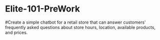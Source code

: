 # Elite-101-PreWork 
#Create a simple chatbot for a retail store that can answer customers' frequently asked questions about store hours, location, available products, and prices.


